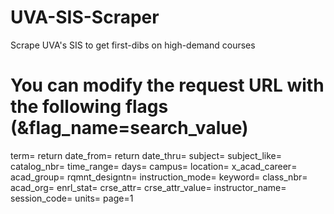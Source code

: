 # UVA-SIS-Scraper
Scrape UVA's SIS to get first-dibs on high-demand courses

# You can modify the request URL with the following flags (&flag_name=search_value)
term=  return
date_from=  return
date_thru=
subject=
subject_like=
catalog_nbr=
time_range=
days=
campus=
location=
x_acad_career=
acad_group=
rqmnt_designtn=
instruction_mode=
keyword=
class_nbr=
acad_org=
enrl_stat=
crse_attr=
crse_attr_value=
instructor_name=
session_code=
units=
page=1
